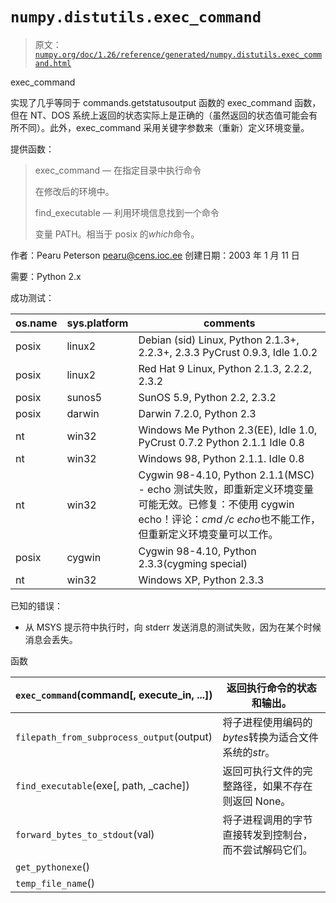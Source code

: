 # `numpy.distutils.exec_command`

> 原文：[`numpy.org/doc/1.26/reference/generated/numpy.distutils.exec_command.html`](https://numpy.org/doc/1.26/reference/generated/numpy.distutils.exec_command.html)

exec_command

实现了几乎等同于 commands.getstatusoutput 函数的 exec_command 函数，但在 NT、DOS 系统上返回的状态实际上是正确的（虽然返回的状态值可能会有所不同）。此外，exec_command 采用关键字参数来（重新）定义环境变量。

提供函数：

> exec_command — 在指定目录中执行命令
> 
> 在修改后的环境中。
> 
> find_executable — 利用环境信息找到一个命令
> 
> 变量 PATH。相当于 posix 的*which*命令。

作者：Pearu Peterson <pearu@cens.ioc.ee> 创建日期：2003 年 1 月 11 日

需要：Python 2.x

成功测试：

| os.name | sys.platform | comments |
| --- | --- | --- |
| posix | linux2 | Debian (sid) Linux, Python 2.1.3+, 2.2.3+, 2.3.3 PyCrust 0.9.3, Idle 1.0.2 |
| posix | linux2 | Red Hat 9 Linux, Python 2.1.3, 2.2.2, 2.3.2 |
| posix | sunos5 | SunOS 5.9, Python 2.2, 2.3.2 |
| posix | darwin | Darwin 7.2.0, Python 2.3 |
| nt | win32 | Windows Me Python 2.3(EE), Idle 1.0, PyCrust 0.7.2 Python 2.1.1 Idle 0.8 |
| nt | win32 | Windows 98, Python 2.1.1\. Idle 0.8 |
| nt | win32 | Cygwin 98-4.10, Python 2.1.1(MSC) - echo 测试失败，即重新定义环境变量可能无效。已修复：不使用 cygwin echo！评论：*cmd /c echo*也不能工作，但重新定义环境变量可以工作。 |
| posix | cygwin | Cygwin 98-4.10, Python 2.3.3(cygming special) |
| nt | win32 | Windows XP, Python 2.3.3 |

已知的错误：

+   从 MSYS 提示符中执行时，向 stderr 发送消息的测试失败，因为在某个时候消息会丢失。

函数

| `exec_command`(command[, execute_in, ...]) | 返回执行命令的状态和输出。 |
| --- | --- |
| `filepath_from_subprocess_output`(output) | 将子进程使用编码的*bytes*转换为适合文件系统的*str*。 |
| `find_executable`(exe[, path, _cache]) | 返回可执行文件的完整路径，如果不存在则返回 None。 |
| `forward_bytes_to_stdout`(val) | 将子进程调用的字节直接转发到控制台，而不尝试解码它们。 |
| `get_pythonexe`() |  |
| `temp_file_name`() |  |
